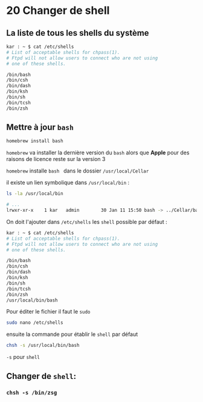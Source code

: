 # 20 Changer de shell

## La liste de tous les shells du système

```bash
kar : ~ $ cat /etc/shells
# List of acceptable shells for chpass(1).
# Ftpd will not allow users to connect who are not using
# one of these shells.

/bin/bash
/bin/csh
/bin/dash
/bin/ksh
/bin/sh
/bin/tcsh
/bin/zsh
```

## Mettre à jour `bash`

```bash
homebrew install bash
```

`homebrew` va installer la dernière version du `bash` alors que **Apple** pour des raisons de licence reste sur la version 3

`homebrew` installe `bash ` dans le dossier `/usr/local/Cellar`

il existe un lien symbolique dans `/usr/local/bin` :

```bash
ls -la /usr/local/bin

# ...
lrwxr-xr-x    1 kar   admin        30 Jan 11 15:50 bash -> ../Cellar/bash/5.0.11/bin/bash
```

On doit l'ajouter dans `/etc/shells` les `shell` possible par défaut :

```bash
kar : ~ $ cat /etc/shells
# List of acceptable shells for chpass(1).
# Ftpd will not allow users to connect who are not using
# one of these shells.

/bin/bash
/bin/csh
/bin/dash
/bin/ksh
/bin/sh
/bin/tcsh
/bin/zsh
/usr/local/bin/bash
```

Pour éditer le fichier il faut le `sudo`

```bash
sudo nano /etc/shells
```

ensuite la commande pour établir le `shell` par défaut

```bash
chsh -s /usr/local/bin/bash
```

`-s` pour `shell`

## Changer de `shell`:

### `chsh -s /bin/zsg`